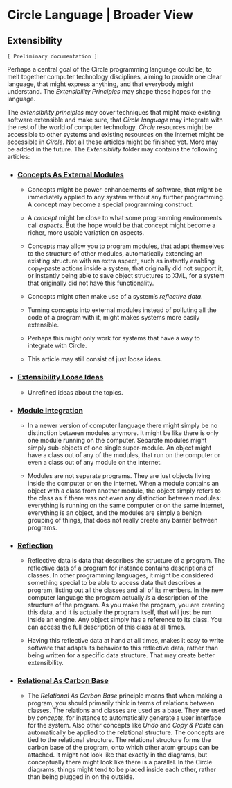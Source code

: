 ﻿Circle Language | Broader View
==============================

Extensibility
-------------

`[ Preliminary documentation ]`

Perhaps a central goal of the Circle programming language could be, to melt together computer technology disciplines, aiming to provide one clear language, that might express anything, and that everybody might understand. The *Extensibility Principles* may shape these hopes for the language.

The *extensibility principles* may cover techniques that might make existing software extensible and make sure, that *Circle language* may integrate with the rest of the world of computer technology. *Circle* resources might be accessible to other systems and existing resources on the internet might be accessible in *Circle*. Not all these articles might be finished yet. More may be added in the future. The *Extensibility* folder may contains the following articles:

- ### [Concepts As External Modules](concepts-as-external-modules.md)

    - Concepts might be power-enhancements of software, that might be immediately applied to any system without any further programming. A concept may become a special programming construct.

    - A *concept* might be close to what some programming environments call *aspects*. But the hope would be that concept might become a richer, more usable variation on aspects.

    - Concepts may allow you to program modules, that adapt themselves to the structure of other modules, automatically extending an existing structure with an extra aspect, such as instantly enabling copy-paste actions inside a system, that originally did not support it, or instantly being able to save object structures to XML, for a system that originally did not have this functionality.

    - Concepts might often make use of a system’s *reflective data*.

    - Turning concepts into external modules instead of polluting all the code of a program with it, might makes systems more easily extensible.

    - Perhaps this might only work for systems that have a way to integrate with Circle.

    - This article may still consist of just loose ideas.

- ### [Extensibility Loose Ideas](extensibility-loose-Ideas.md)
  
    - Unrefined ideas about the topics.

- ### [Module Integration](module-Integration.md)

    - In a newer version of computer language there might simply be no distinction between modules anymore. It might be like there is only one module running on the computer. Separate modules might simply sub-objects of one single super-module. An object might have a class out of any of the modules, that run on the computer or even a class out of any module on the internet.

    - Modules are not separate programs. They are just objects living inside the computer or on the internet. When a module contains an object with a class from another module, the object simply refers to the class as if there was not even any distinction between modules: everything is running on the same computer or on the same internet, everything is an object, and the modules are simply a benign grouping of things, that does not really create any barrier between programs.

- ### [Reflection](reflection.md)

    - Reflective data is data that describes the structure of a program. The reflective data of a program for instance contains descriptions of classes. In other programming languages, it might be considered something special to be able to access data that describes a program, listing out all the classes and all of its members. In the new computer language the program actually *is* a description of the structure of the program. As you make the program, you are creating this data, and it is actually the program itself, that will just be run inside an engine. Any object simply has a reference to its class. You can access the full description of this class at all times.

    - Having this reflective data at hand at all times, makes it easy to write software that adapts its behavior to this reflective data, rather than being written for a specific data structure. That may create better extensibility.

- ### [Relational As Carbon Base](relational-as-carbon-base.md)

    - The *Relational As Carbon Base* principle means that when making a program, you should primarily think in terms of relations between classes. The relations and classes are used as a base. They are used by *concepts*, for instance to automatically generate a user interface for the system. Also other concepts like *Undo* and *Copy & Paste* can automatically be applied to the relational structure. The concepts are tied to the relational structure. The relational structure forms the carbon base of the program, onto which other atom groups can be attached. It might not look like that exactly in the diagrams, but conceptually there might look like there is a parallel. In the Circle diagrams, things might tend to be placed inside each other, rather than being plugged in on the outside.
